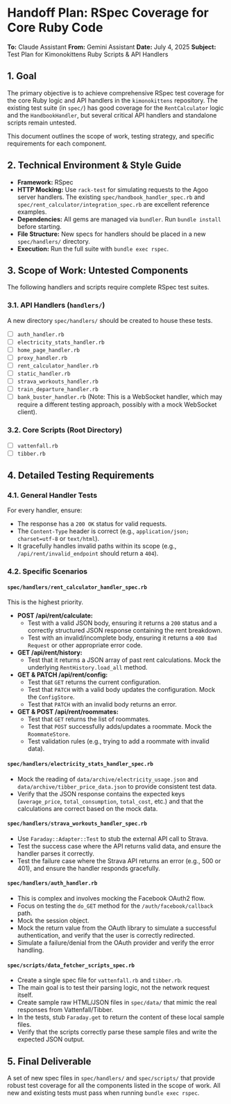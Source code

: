 # Handoff Plan: RSpec Coverage for Core Ruby Code

**To:** Claude Assistant
**From:** Gemini Assistant
**Date:** July 4, 2025
**Subject:** Test Plan for Kimonokittens Ruby Scripts & API Handlers

## 1. Goal

The primary objective is to achieve comprehensive RSpec test coverage for the core Ruby logic and API handlers in the `kimonokittens` repository. The existing test suite (in `spec/`) has good coverage for the `RentCalculator` logic and the `HandbookHandler`, but several critical API handlers and standalone scripts remain untested.

This document outlines the scope of work, testing strategy, and specific requirements for each component.

## 2. Technical Environment & Style Guide

*   **Framework:** RSpec
*   **HTTP Mocking:** Use `rack-test` for simulating requests to the Agoo server handlers. The existing `spec/handbook_handler_spec.rb` and `spec/rent_calculator/integration_spec.rb` are excellent reference examples.
*   **Dependencies:** All gems are managed via `bundler`. Run `bundle install` before starting.
*   **File Structure:** New specs for handlers should be placed in a new `spec/handlers/` directory.
*   **Execution:** Run the full suite with `bundle exec rspec`.

## 3. Scope of Work: Untested Components

The following handlers and scripts require complete RSpec test suites.

### 3.1. API Handlers (`handlers/`)

A new directory `spec/handlers/` should be created to house these tests.

*   [ ] `auth_handler.rb`
*   [ ] `electricity_stats_handler.rb`
*   [ ] `home_page_handler.rb`
*   [ ] `proxy_handler.rb`
*   [ ] `rent_calculator_handler.rb`
*   [ ] `static_handler.rb`
*   [ ] `strava_workouts_handler.rb`
*   [ ] `train_departure_handler.rb`
*   [ ] `bank_buster_handler.rb` (Note: This is a WebSocket handler, which may require a different testing approach, possibly with a mock WebSocket client).

### 3.2. Core Scripts (Root Directory)

*   [ ] `vattenfall.rb`
*   [ ] `tibber.rb`

## 4. Detailed Testing Requirements

### 4.1. General Handler Tests

For every handler, ensure:
*   The response has a `200 OK` status for valid requests.
*   The `Content-Type` header is correct (e.g., `application/json; charset=utf-8` or `text/html`).
*   It gracefully handles invalid paths within its scope (e.g., `/api/rent/invalid_endpoint` should return a `404`).

### 4.2. Specific Scenarios

#### `spec/handlers/rent_calculator_handler_spec.rb`
This is the highest priority.
*   **POST /api/rent/calculate:**
    *   Test with a valid JSON body, ensuring it returns a `200` status and a correctly structured JSON response containing the rent breakdown.
    *   Test with an invalid/incomplete body, ensuring it returns a `400 Bad Request` or other appropriate error code.
*   **GET /api/rent/history:**
    *   Test that it returns a JSON array of past rent calculations. Mock the underlying `RentHistory.load_all` method.
*   **GET & PATCH /api/rent/config:**
    *   Test that `GET` returns the current configuration.
    *   Test that `PATCH` with a valid body updates the configuration. Mock the `ConfigStore`.
    *   Test that `PATCH` with an invalid body returns an error.
*   **GET & POST /api/rent/roommates:**
    *   Test that `GET` returns the list of roommates.
    *   Test that `POST` successfully adds/updates a roommate. Mock the `RoommateStore`.
    *   Test validation rules (e.g., trying to add a roommate with invalid data).

#### `spec/handlers/electricity_stats_handler_spec.rb`
*   Mock the reading of `data/archive/electricity_usage.json` and `data/archive/tibber_price_data.json` to provide consistent test data.
*   Verify that the JSON response contains the expected keys (`average_price`, `total_consumption`, `total_cost`, etc.) and that the calculations are correct based on the mock data.

#### `spec/handlers/strava_workouts_handler_spec.rb`
*   Use `Faraday::Adapter::Test` to stub the external API call to Strava.
*   Test the success case where the API returns valid data, and ensure the handler parses it correctly.
*   Test the failure case where the Strava API returns an error (e.g., 500 or 401), and ensure the handler responds gracefully.

#### `spec/handlers/auth_handler.rb`
*   This is complex and involves mocking the Facebook OAuth2 flow.
*   Focus on testing the `do_GET` method for the `/auth/facebook/callback` path.
*   Mock the session object.
*   Mock the return value from the OAuth library to simulate a successful authentication, and verify that the user is correctly redirected.
*   Simulate a failure/denial from the OAuth provider and verify the error handling.

#### `spec/scripts/data_fetcher_scripts_spec.rb`
*   Create a single spec file for `vattenfall.rb` and `tibber.rb`.
*   The main goal is to test their parsing logic, not the network request itself.
*   Create sample raw HTML/JSON files in `spec/data/` that mimic the real responses from Vattenfall/Tibber.
*   In the tests, stub `Faraday.get` to return the content of these local sample files.
*   Verify that the scripts correctly parse these sample files and write the expected JSON output.

## 5. Final Deliverable

A set of new spec files in `spec/handlers/` and `spec/scripts/` that provide robust test coverage for all the components listed in the scope of work. All new and existing tests must pass when running `bundle exec rspec`. 